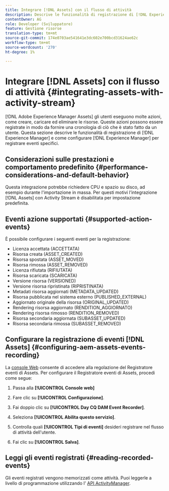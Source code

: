 ```yaml
---
title: Integrare [!DNL Assets] con il flusso di attività
description: Descrive le funzionalità di registrazione di [!DNL Experience Manager] e come configurarle per registrare eventi specifici.
contentOwner: AG
role: Developer (Sviluppatore)
feature: Gestione risorse
translation-type: tm+mt
source-git-commit: 174e0703ae541641e3dc602e700bcd31624ae62c
workflow-type: tm+mt
source-wordcount: '270'
ht-degree: 1%

---
```



# Integrare [!DNL Assets] con il flusso di attività {#integrating-assets-with-activity-stream}

[!DNL Adobe Experience Manager Assets] gli utenti eseguono molte azioni, come creare, caricare ed eliminare le risorse. Queste azioni possono essere registrate in modo da fornire una cronologia di ciò che è stato fatto da un utente. Questa sezione descrive le funzionalità di registrazione di [!DNL Experience Manager] e come configurare [!DNL Experience Manager] per registrare eventi specifici.

## Considerazioni sulle prestazioni e comportamento predefinito {#performance-considerations-and-default-behavior}

Questa integrazione potrebbe richiedere CPU e spazio su disco, ad esempio durante l&#39;importazione in massa. Per questi motivi l’integrazione [!DNL Assets] con Activity Stream è disabilitata per impostazione predefinita.

## Eventi azione supportati {#supported-action-events}

È possibile configurare i seguenti eventi per la registrazione:

* Licenza accettata (ACCETTATA)
* Risorsa creata (ASSET_CREATED)
* Risorsa spostata (ASSET_MOVED)
* Risorsa rimossa (ASSET_REMOVED)
* Licenza rifiutata (RIFIUTATA)
* Risorsa scaricata (SCARICATA)
* Versione risorsa (VERSIONED)
* Versione risorsa ripristinata (RIPRISTINATA)
* Metadati risorsa aggiornati (METADATA_UPDATED)
* Risorsa pubblicata nel sistema esterno (PUBLISHED_EXTERNAL)
* Aggiornato originale della risorsa (ORIGINAL_UPDATED)
* Rendering risorsa aggiornato (RENDITION_AGGIORNATO)
* Rendering risorsa rimosso (RENDITION_REMOVED)
* Risorsa secondaria aggiornata (SUBASSET_UPDATED)
* Risorsa secondaria rimossa (SUBASSET_REMOVED)

## Configurare la registrazione di eventi [!DNL Assets] {#configuring-aem-assets-events-recording}

La [console Web](/help/sites-deploying/configuring-osgi.md) consente di accedere alla regolazione del Registratore eventi di Assets. Per configurare il Registratore eventi di Assets, procedi come segue:

1. Passa alla **[!UICONTROL Console web]**

1. Fare clic su **[!UICONTROL Configurazione]**.

1. Fai doppio clic su **[!UICONTROL Day CQ DAM Event Recorder]**.

1. Seleziona **[!UICONTROL Abilita questo servizio]**.

1. Controlla quali **[!UICONTROL Tipi di eventi]** desideri registrare nel flusso di attività dell&#39;utente.

1. Fai clic su **[!UICONTROL Salva]**.

## Leggi gli eventi registrati {#reading-recorded-events}

Gli eventi registrati vengono memorizzati come attività. Puoi leggerle a livello di programmazione utilizzando l&#39; [API ActivityManager](https://helpx.adobe.com/experience-manager/6-5/sites/developing/using/reference-materials/javadoc/com/adobe/granite/activitystreams/ActivityManager.html).

